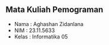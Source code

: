 ## Mata Kuliah Pemograman
- Nama  : Aghashan Zidanlana
- NIM   : 23.11.5633
- Kelas : Informatika 05
